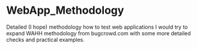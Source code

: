 # WebApp_Methodology
Detailed (I hope) methodology how to test web applications
I would try to expand WAHH methodology from bugcrowd.com with some more detailed checks and practical examples.
